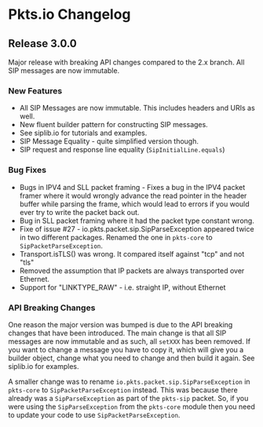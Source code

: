 # Pkts.io Changelog

## Release 3.0.0

Major release with breaking API changes compared to the 2.x branch. All SIP messages are now immutable.

### New Features

* All SIP Messages are now immutable. This includes headers and URIs as well.
* New fluent builder pattern for constructing SIP messages.
* See siplib.io for tutorials and examples.
* SIP Message Equality - quite simplified version though.
* SIP request and response line equality (`SipInitialLine.equals`) 

### Bug Fixes

* Bugs in IPV4 and SLL packet framing - Fixes a bug in the IPV4 packet framer where it would wrongly advance the read pointer in the header buffer while parsing the frame, which would lead to errors if you would ever try to write the packet back out.
* Bug in SLL packet framing where it had the packet type constant wrong.
* Fixe of issue #27 - io.pkts.packet.sip.SipParseException appeared twice in two different packages. Renamed the one in `pkts-core` to `SipPacketParseException`.
* Transport.isTLS() was wrong. It compared itself against "tcp" and not "tls"
* Removed the assumption that IP packets are always transported over Ethernet.
* Support for "LINKTYPE_RAW" - i.e. straight IP, without Ethernet

### API Breaking Changes

One reason the major version was bumped is due to the API breaking changes that have been introduced. The main change is that all SIP messages are now immutable and as such, all `setXXX` has been removed. If you want to change a message you have to copy it, which will give you a builder object, change what you need to change and then build it again. See siplib.io for examples.

A smaller change was to rename `io.pkts.packet.sip.SipParseException` in `pkts-core` to `SipPacketParseException` instead. This was because there already was a `SipParseException` as part of the `pkts-sip` packet. So, if you were using the `SipParseException` from the `pkts-core` module then you need to update your code to use `SipPacketParseException`.


